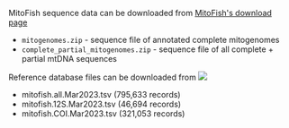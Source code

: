 MitoFish sequence data can be downloaded from [MitoFish's download page](http://mitofish.aori.u-tokyo.ac.jp/download/)

* `mitogenomes.zip` - sequence file of annotated complete mitogenomes
* `complete_partial_mitogenomes.zip` - sequence file of all complete + partial mtDNA sequences

Reference database files can be downloaded from [<img src=https://zenodo.org/badge/DOI/10.5281/zenodo.7714173.svg>](https://doi.org/10.5281/zenodo.7714173)
- mitofish.all.Mar2023.tsv (795,633 records)
- mitofish.12S.Mar2023.tsv (46,694 records)
- mitofish.COI.Mar2023.tsv (321,053 records)
 

